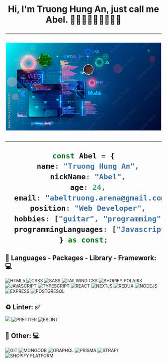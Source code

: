 <h1 align="center">Hi, I'm Truong Hung An, just call me Abel. 👨🏻‍💻👨🏻‍💻👨🏻‍💻

---

<div align="center">
  <img src="./assets/coding.jpeg" width="500px" />
</div>

---

```typescript
const Abel = {
  name: "Truong Hung An",
  nickName: "Abel",
  age: 24,
  email: "abeltruong.arena@gmail.com",
  position: "Web Developer",
  hobbies: ["guitar", "programming", "badminton"],
  programmingLanguages: ["Javascript", "Typescript"],
} as const;
```

## 🔭 **Languages - Packages - Library - Framework:** 💻

![HTML5](https://img.shields.io/badge/HTML5-E34F26?style=for-the-badge&logo=html5&logoColor=white)
![CSS3](https://img.shields.io/badge/CSS3-1572B6?style=for-the-badge&logo=css3&logoColor=white)
![SASS](https://img.shields.io/badge/Sass-CC6699?style=for-the-badge&logo=sass&logoColor=white)
![TAILWIND CSS](https://img.shields.io/badge/Tailwind_CSS-38B2AC?style=for-the-badge&logo=tailwind-css&logoColor=white)
![SHOPIFY POLARIS](https://img.shields.io/badge/SHOPIFY_POLARIS-161619?style=for-the-badge&logo=shopify&logoColor=4F7637)
![JAVASCRIPT](https://img.shields.io/badge/JavaScript-323330?style=for-the-badge&logo=javascript&logoColor=F7DF1E)
![TYPESCRIPT](https://img.shields.io/badge/TypeScript-007ACC?style=for-the-badge&logo=typescript&logoColor=white)
![REACT](https://img.shields.io/badge/React-20232A?style=for-the-badge&logo=react&logoColor=61DAFB)
![NEXTJS](https://img.shields.io/badge/NextJS-383838?style=for-the-badge&logoColor=FFFFFF)
![REDUX](https://img.shields.io/badge/Redux-593D88?style=for-the-badge&logo=redux&logoColor=white)
![NODEJS](https://img.shields.io/badge/Node%20js-339933?style=for-the-badge&logo=nodedotjs&logoColor=white)
![EXPRESS](https://img.shields.io/badge/Express%20js-000000?style=for-the-badge&logo=express&logoColor=white)
![POSTGRESQL](https://img.shields.io/badge/PostgreSQL-31648C?style=for-the-badge&logo=PostgreSQL&logoColor=FFFFFF)

## ♻️ **Linter:** ✅

![](https://img.shields.io/badge/Editor%20Config-E0EFEF?style=for-the-badge&logo=editorconfig&logoColor=000)
![PRETTIER](https://img.shields.io/badge/prettier-1A2C34?style=for-the-badge&logo=prettier&logoColor=F7BA3E)
![ESLINT](https://img.shields.io/badge/eslint-3A33D1?style=for-the-badge&logo=eslint&logoColor=white)

## 🔭 **Other:** 💻

![GIT](https://img.shields.io/badge/GIT-E44C30?style=for-the-badge&logo=git&logoColor=white)
![MONGODB](https://img.shields.io/badge/MongoDB-4EA94B?style=for-the-badge&logo=mongodb&logoColor=white)
![GRAPHQL](https://img.shields.io/badge/GraphQl-E10098?style=for-the-badge&logo=graphql&logoColor=white)
![PRISMA](https://img.shields.io/badge/Prisma-3982CE?style=for-the-badge&logo=Prisma&logoColor=white)
![STRAPI](https://img.shields.io/badge/Strapi-121180?style=for-the-badge&logo=Strapi&logoColor=FFFFFF)
![SHOPIFY FLATFORM](https://img.shields.io/badge/Shopify_Platform-4F7637?style=for-the-badge&logo=shopify&logoColor=FFFFFF)
